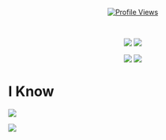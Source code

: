 <a href="https://github.com/ThatError404">
  <p align="center">
    <img src="https://komarev.com/ghpvc/?username=ThatError404" alt="Profile Views">
    <br>
  </p>
</a>

<br />

<p align="center">
  <img src="https://github-readme-stats.vercel.app/api/top-langs/?username=ThatError404&show_icons=true&theme=dark" /> 
  <img src="https://github-readme-stats.vercel.app/api/?username=ThatError404&title_color=4F8CC9&text_color=9f9f9f&show_icons=true&bg_color=00000000&hide_border=true&icon_color=4F8CC9&hide_title=true&count_private=true" />
</p>

<p align="center">
   <img src="https://github-profile-trophy.vercel.app/?username=ThatError404&theme=nord&margin-w=15&margin-h=1&column=6" />
  
   <img src="https://discord.c99.nl/widget/theme-2/760246873684050011.png" />
</p>

<h1>I Know</h1>

<img src="https://readme-typing-svg.herokuapp.com?size=38&duration=2000&color=ffffff&lines=python;javascript;lua;html">
<p><img align="center" src="https://raw.githubusercontent.com/catppuccin/catppuccin/main/assets/footers/gray0_ctp_on_line.svg"/></p>
